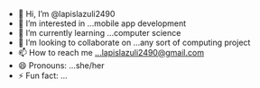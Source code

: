- 👋 Hi, I’m @lapislazuli2490
- 👀 I’m interested in ...mobile app development
- 🌱 I’m currently learning ...computer science
- 💞️ I’m looking to collaborate on ...any sort of computing project
- 📫 How to reach me ...lapislazuli2490@gmail.com
- 😄 Pronouns: ...she/her
- ⚡ Fun fact: ...

<!---
lapislazuli2490/lapislazuli2490 is a ✨ special ✨ repository because its `README.md` (this file) appears on your GitHub profile.
You can click the Preview link to take a look at your changes.
--->
